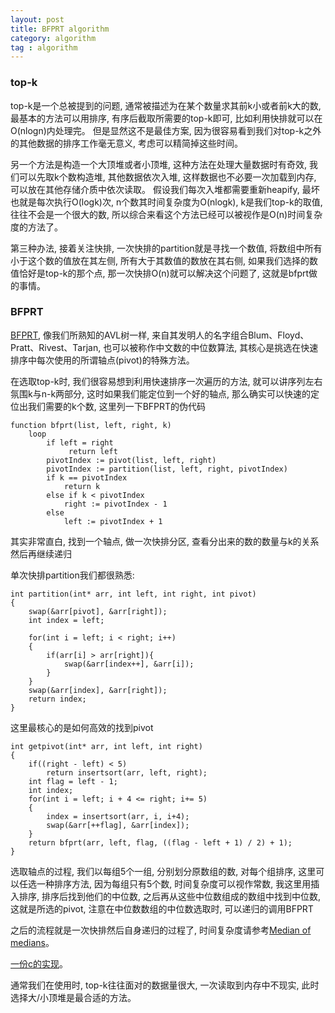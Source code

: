 ```yaml
---
layout: post
title: BFPRT algorithm
category: algorithm
tag : algorithm
---
```


### top-k  

top-k是一个总被提到的问题, 通常被描述为在某个数量求其前k小或者前k大的数, 最基本的方法可以用排序, 有序后截取所需要的top-k即可, 比如利用快排就可以在O(nlogn)内处理完。 但是显然这不是最佳方案, 因为很容易看到我们对top-k之外的其他数据的排序工作毫无意义, 考虑可以精简掉这些时间。    

另一个方法是构造一个大顶堆或者小顶堆, 这种方法在处理大量数据时有奇效, 我们可以先取k个数构造堆, 其他数据依次入堆, 这样数据也不必要一次加载到内存, 可以放在其他存储介质中依次读取。 假设我们每次入堆都需要重新heapify, 最坏也就是每次执行O(logk)次, n个数其时间复杂度为O(nlogk), k是我们top-k的取值, 往往不会是一个很大的数, 所以综合来看这个方法已经可以被视作是O(n)时间复杂度的方法了。 

第三种办法, 接着关注快排, 一次快排的partition就是寻找一个数值, 将数组中所有小于这个数的值放在其左侧, 所有大于其数值的数放在其右侧, 如果我们选择的数值恰好是top-k的那个点, 那一次快排O(n)就可以解决这个问题了, 这就是bfprt做的事情。 

### BFPRT  

[BFPRT](https://en.wikipedia.org/wiki/Median_of_medians), 像我们所熟知的AVL树一样, 来自其发明人的名字组合Blum、Floyd、Pratt、Rivest、Tarjan, 也可以被称作中文数的中位数算法, 其核心是挑选在快速排序中每次使用的所谓轴点(pivot)的特殊方法。  

在选取top-k时, 我们很容易想到利用快速排序一次遍历的方法, 就可以讲序列左右氛围k与n-k两部分, 这时如果我们能定位到一个好的轴点, 那么确实可以快速的定位出我们需要的k个数, 这里列一下BFPRT的伪代码  

```
function bfprt(list, left, right, k)
    loop
        if left = right
             return left
        pivotIndex := pivot(list, left, right)
        pivotIndex := partition(list, left, right, pivotIndex)
        if k == pivotIndex
            return k
        else if k < pivotIndex
            right := pivotIndex - 1
        else
            left := pivotIndex + 1
```  

其实非常直白, 找到一个轴点, 做一次快排分区, 查看分出来的数的数量与k的关系然后再继续递归  

单次快排partition我们都很熟悉:  

```
int partition(int* arr, int left, int right, int pivot)
{
	swap(&arr[pivot], &arr[right]);
	int index = left;
	
	for(int i = left; i < right; i++)
	{
		if(arr[i] > arr[right]){
			swap(&arr[index++], &arr[i]);
		}
	}
	swap(&arr[index], &arr[right]);
	return index;
}
```  

这里最核心的是如何高效的找到pivot  

```
int getpivot(int* arr, int left, int right)
{
	if((right - left) < 5)
		return insertsort(arr, left, right);
	int flag = left - 1;
	int index;
	for(int i = left; i + 4 <= right; i+= 5)
	{
		index = insertsort(arr, i, i+4);
		swap(&arr[++flag], &arr[index]);
	}
	return bfprt(arr, left, flag, ((flag - left + 1) / 2) + 1);
}
```

选取轴点的过程, 我们以每组5个一组, 分别划分原数组的数, 对每个组排序, 这里可以任选一种排序方法, 因为每组只有5个数, 时间复杂度可以视作常数, 我这里用插入排序, 排序后找到他们的中位数, 之后再从这些中位数组成的数组中找到中位数, 这就是所选的pivot, 注意在中位数数组的中位数选取时, 可以递归的调用BFPRT  

之后的流程就是一次快排然后自身递归的过程了, 时间复杂度请参考[Median of medians](https://en.wikipedia.org/wiki/Median_of_medians)。  

[一份c的实现](https://github.com/MingfeiPan/leetcode/blob/master/heap/215.c)。 

通常我们在使用时, top-k往往面对的数据量很大, 一次读取到内存中不现实, 此时选择大/小顶堆是最合适的方法。 








